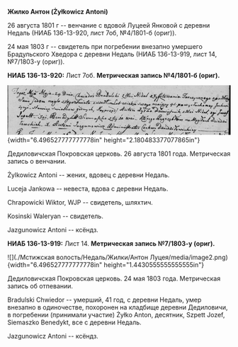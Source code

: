 **Жилко Антон (Żyłkowicz Antoni)**

26 августа 1801 г -- венчание с вдовой Луцеей Янковой с деревни Недаль
(НИАБ 136-13-920, лист 7об, №4/1801-б (ориг)).

24 мая 1803 г -- свидетель при погребении внезапно умершего Брадульского
Хведора с деревни Недаль (НИАБ 136-13-919, лист 14, №7/1803-у (ориг)).

**НИАБ 136-13-920:** Лист 7об. **Метрическая запись №4/1801-б (ориг).**

![](./media/351f74f8dac30b4a618a0e04324b82675ef44682.png){width="6.496527777777778in"
height="2.180483377077865in"}

Дедиловичская Покровская церковь. 26 августа 1801 года. Метрическая
запись о венчании.

Żylkowicz Antoni -- жених, вдовец с деревни Недаль.

Luceja Jankowa -- невеста, вдова с деревни Недаль.

Chrapowicki Wiktor, WJP -- свидетель, шляхтич.

Kosinski Waleryan -- свидетель.

Jazgunowicz Antoni -- ксёндз.

**НИАБ 136-13-919:** Лист 14. **Метрическая запись №7/1803-у (ориг).**

![](./Мстижская волость/Недаль/Жилки/Антон Луцея/media/image2.png){width="6.496527777777778in"
height="1.4430555555555555in"}

Дедиловичская Покровская церковь. 24 мая 1803 года. Метрическая запись
об отпевании.

Bradulski Chwiedor -- умерший, 41 год, с деревни Недаль, умер внезапно в
одиночестве, похоронен на кладбище деревни Дедиловичи, в погребении
(принимали участие) Żyłko Anton, десятник, Szpett Jozef, Siemaszko
Benedykt, все с деревни Недаль.

Jazgunowicz Antoni -- ксёндз.
